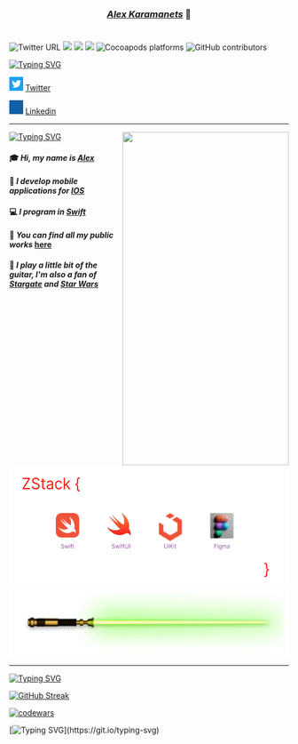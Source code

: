 
<!--- LOGO --->
***<h3 align="center"> <a href="https://github.com/karamanets" target="_blank">Alex Karamanets</a>***  :crystal_ball:
# 

<!--- shields --->
 ![Twitter URL](https://img.shields.io/twitter/url?color=%239356A0&label=Twitter&logo=Twitter&style=plastic&url=https%3A%2F%2Ftwitter.com%2FAlexKaramanets)  ![](https://img.shields.io/cocoapods/p/ios?color=%239356A0&label=Swift&logo=Swift&logoColor=%239356A0&style=plastic)  ![](https://img.shields.io/cocoapods/p/ios?color=%239356A0&label=SwiftUi&logo=Swift&logoColor=%239356A0&style=plastic)  ![](https://img.shields.io/cocoapods/p/ios?color=%239356A0&label=UiKit&logo=UIkit&logoColor=%239356A0&style=plastic) ![Cocoapods platforms](https://img.shields.io/cocoapods/p/IO?color=%239356A0&label=UI-UX%20design&logo=GitHub&logoColor=%239356A0&style=plastic) ![GitHub contributors](https://img.shields.io/github/contributors/karamanets/karamanets?color=green&logo=GitHub&logoColor=%239356A0&style=plastic)

 
<!--- Typing --->
<a href="https://git.io/typing-svg"><img src="https://readme-typing-svg.demolab.com?font=Fira+Code&pause=1000&color=9356A0&width=435&lines=My+social+networks" alt="Typing SVG" /></a>


<!--- Link --->
<img src="https://github.com/karamanets/karamanets/blob/main/icon/Twitter.gif" width="25" height="25"> [Twitter](https://twitter.com/AlexKaramanets)   
 
<img src="https://github.com/karamanets/karamanets/blob/main/icon/Linkedin-2.gif" width="25" height="25"> [Linkedin](https://www.linkedin.com/in/alexander-karamanets-b002a725a/) 

____

 
<!--- GIF iPhone --->
<p><img align="right" src="https://github.com/karamanets/StoreView/blob/main/icons/store.gif" width="300" height="600" /></p>
 
<!--- Typing --->
<a href="https://git.io/typing-svg"><img src="https://readme-typing-svg.demolab.com?font=Fira+Code&pause=1000&color=9356A0&width=435&lines=A+little+bit+about+me" alt="Typing SVG" /></a>  
 
 

 <!--- About me --->
#### :mortar_board: ***Hi, my name is [Alex](https://github.com/karamanets)*** 
#### :calling: ***I develop mobile applications for [IOS](https://en.wikipedia.org/wiki/IOS)*** 
#### :computer: ***I program in [Swift](https://developer.apple.com/swift/)***
#### :school_satchel: ***You can find all my public works*** [here](https://github.com/karamanets?tab=repositories)
#### :guitar: ***I play a little bit of the guitar, I'm also a fan of [Stargate](https://giphy.com/gifs/reactiongifs-mrw-netflix-s8X61m47R3GZW) and [Star Wars](https://giphy.com/gifs/star-wars-han-solo-rHR8qP1mC5V3G)*** 
 
 

<!--- Stack --->
 <img src="https://github.com/karamanets/karamanets/blob/main/icon/Stack.png" width="530" height="220">
 
<!--- sabur --->
<img src="https://github.com/karamanets/karamanets/blob/main/icon/Lightsaber.png" width="530" height="120">
 
____
 
 
<!--- Typing --->
<a href="https://git.io/typing-svg"><img src="https://readme-typing-svg.demolab.com?font=Fira+Code&pause=1000&color=9356A0&width=435&lines=Just+try+it+simply" alt="Typing SVG" /></a>
 
 
<!--- Statistic --->
[![GitHub Streak](https://github-readme-streak-stats.herokuapp.com?user=karamanets&theme=cobalt&border_radius=0&date_format=M%20j%5B%2C%20Y%5D&mode=weekly)](https://git.io/streak-stats)
 
 
<!--- codewars --->
[![codewars](https://www.codewars.com/users/Mr_Lucius/badges/large)](https://www.codewars.com/users/Mr_Lucius)  


[![Typing SVG](https://readme-typing-svg.demolab.com?font=Babylonica&pause=1000&color=F71D10&width=435&lines=If+you+like+my+GitHub%2C+please+subscribe%2C+I+would+really+appreciate+it.)](https://git.io/typing-svg)

